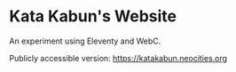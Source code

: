 # Kata Kabun's Website

An experiment using Eleventy and WebC.

Publicly accessible version: https://katakabun.neocities.org
